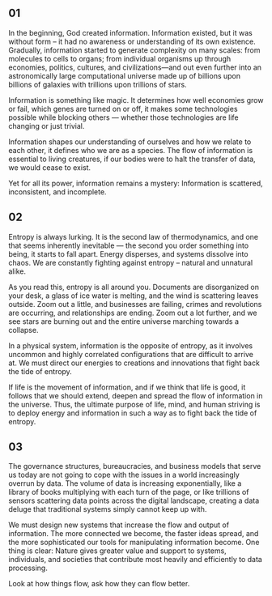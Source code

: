 ## 01

In the beginning, God created information. Information existed, but it was without form – it had no awareness or understanding of its own existence. Gradually, information started to generate complexity on many scales: from molecules to cells to organs; from individual organisms up through economies, politics, cultures, and civilizations—and out even further into an astronomically large computational universe made up of billions upon billions of galaxies with trillions upon trillions of stars.

Information is something like magic. It determines how well economies grow or fail, which genes are turned on or off, it makes some technologies possible while blocking others — whether those technologies are life changing or just trivial. 

Information shapes our understanding of ourselves and how we relate to each other, it defines who we are as a species. The flow of information is essential to living creatures, if our bodies were to halt the transfer of data, we would cease to exist. 

Yet for all its power, information remains a mystery: Information is scattered, inconsistent, and incomplete.

## 02

Entropy is always lurking. It is the second law of thermodynamics, and one that seems inherently inevitable — the second you order something into being, it starts to fall apart. Energy disperses, and systems dissolve into chaos. We are constantly fighting against entropy – natural and unnatural alike.

As you read this, entropy is all around you. Documents are disorganized on your desk, a glass of ice water is melting, and the wind is scattering leaves outside. Zoom out a little, and businesses are failing, crimes and revolutions are occurring, and relationships are ending. Zoom out a lot further, and we see stars are burning out and the entire universe marching towards a collapse.

In a physical system, information is the opposite of entropy, as it involves uncommon and highly correlated configurations that are difficult to arrive at. We must direct our energies to creations and innovations that fight back the tide of entropy. 

If life is the movement of information, and if we think that life is good, it follows that we should extend, deepen and spread the flow of information in the universe. Thus, the ultimate purpose of life, mind, and human striving is to deploy energy and information in such a way as to fight back the tide of entropy.

## 03

The governance structures, bureaucracies, and business models that serve us today are not going to cope with the issues in a world increasingly overrun by data. The volume of data is increasing exponentially, like a library of books multiplying with each turn of the page, or like trillions of sensors scattering data points across the digital landscape, creating a data deluge that traditional systems simply cannot keep up with.

We must design new systems that increase the flow and output of information. The more connected we become, the faster ideas spread, and the more sophisticated our tools for manipulating information become. One thing is clear: Nature gives greater value and support to systems, individuals, and societies that contribute most heavily and efficiently to data processing.

Look at how things flow, ask how they can flow better.
